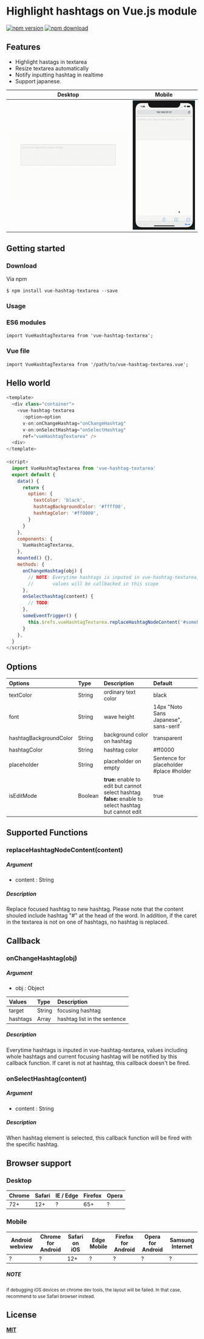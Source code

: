 # Highlight hashtags on Vue.js module

[![npm version](https://img.shields.io/npm/v/vue-hashtag-textarea.svg?style=flat&color=blue)](https://www.npmjs.com/package/vue-hashtag-textarea)
[![npm download](https://img.shields.io/npm/dm/vue-hashtag-textarea.svg?style=flat)](https://www.npmjs.com/package/vue-hashtag-textarea)

## Features
* Highlight hastags in textarea
* Resize textarea automatically
* Notify inputting hashtag in realtime
* Support japanese.

| Desktop | Mobile | 
| --- | --- | 
| ![desktop](./desktop.gif)| ![mobile](./mobile.gif) |



## Getting started
### Download
Via npm

```
$ npm install vue-hashtag-textarea --save
```

### Usage
### ES6 modules
```
import VueHashtagTextarea from 'vue-hashtag-textarea';
```

### Vue file
```
import VueHashtagTextarea from '/path/to/vue-hashtag-textarea.vue';
```

## Hello world
```js
<template>
  <div class="container">
    <vue-hashtag-textarea
      :option=option
      v-on:onChangeHashtag="onChangeHashtag"
      v-on:onSelectHashtag="onSelectHashtag"
      ref="vueHashtagTextarea" />
  <div>  
</template>

<script>
  import VueHashtagTextarea from 'vue-hashtag-textarea'
  export default {
    data() {
      return {
        option: {
          textColor: 'black',
          hashtagBackgroundColor: '#ffff00',
          hashtagColor: '#ff0000',
        }
      }
    },
    components: {
      VueHashtagTextarea,
    },
    mounted() {},
    methods: {
      onChangeHashtag(obj) {
        // NOTE: Everytime hashtags is inputed in vue-hashtag-textarea,
        //       values will be callbacked in this scope
      },
      onSelecthashtag(content) {
        // TODO:
      },
      someEventTrigger() {
        this.$refs.vueHashtagTextarea.replaceHashtagNodeContent('#somehashtag ')
      }
    },
  }
</script>
```

## Options
| Options | Type | Description | Default |
|:--|:--|:--|:--|
| textColor | String | ordinary text color| black |
| font | String | wave height | 14px "Noto Sans Japanese", sans-serif |
| hashtagBackgroundColor | String | background color on hashtag| transparent |
| hashtagColor | String | hashtag color | #ff0000 |
| placeholder |  String | placeholder on empty | Sentence for placeholder #place #holder |
| isEditMode |  Boolean | **true:** enable to edit but cannot select hashtag<br>**false:** enable to select hashtag but cannot edit | true |

## Supported Functions
### **replaceHashtagNodeContent(content)**

##### Argument
* content : String

##### Description
Replace focused hashtag to new hashtag. Please note that the content shouled include hashtag "#" at the head of the word. In addition, if the caret in the textarea is not on one of hashtags, no hashtag is replaced.

## Callback

### **onChangeHashtag(obj)**

##### Argument

* obj : Object

| Values | Type | Description |
|:--|:--|:--|
|target|String|focusing hashtag|
|hashtags|Array|hashtag list in the sentence|

##### Description
Everytime hashtags is inputed in vue-hashtag-textarea,
values including whole hashtags and current focusing hashtag will be notified by this callback function. If caret is not at hashtag, this callback doesn't be fired.

### **onSelectHashtag(content)**

##### Argument

* content : String

##### Description
When hashtag element is selected, this callback function will be fired with the specific hashtag.

## Browser support

### Desktop
| Chrome | Safari | IE / Edge | Firefox | Opera |
| --- | --- | --- | --- | --- |
| 72+ | 12+ | ? | 65+ | ? |

### Mobile
| Android webview | Chrome for Android | Safari on iOS | Edge Mobile | Firefox for Android | Opera for Android | Samsung Internet |
| --- | --- | --- | --- | --- | --- | --- |
| ? | ? | 12+ | ? | ? | ? | ? |


##### NOTE
<small>If debugging iOS devices on chrome dev tools, the layout will be failed. In that case, recommend to use Safari browser instead.</small>


## License
**[MIT](https://github.com/mitsuyacider/vue-hashtag-textarea/blob/master/LICENSE.txt)**